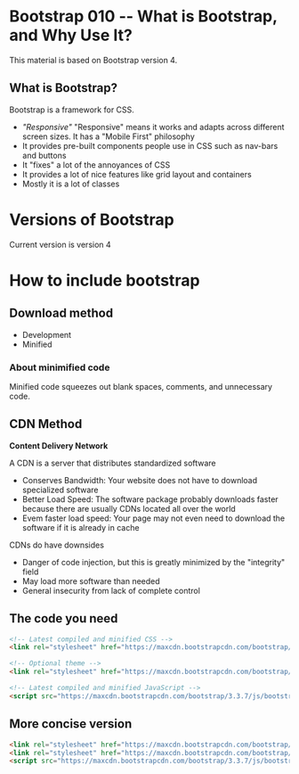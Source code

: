 # Bootstrap 010 -- What is Bootstrap, and Why Use It?

This material is based on Bootstrap version 4.

## What is Bootstrap?

Bootstrap is a framework for CSS.

* *"Responsive"* "Responsive" means it works and adapts across different screen sizes.  It has a "Mobile First" philosophy
* It provides pre-built components people use in CSS such as nav-bars and buttons
* It "fixes" a lot of the annoyances of CSS
* It provides a lot of nice features like grid layout and containers
* Mostly it is a lot of classes

# Versions of Bootstrap

Current version is version 4

# How to include bootstrap

## Download method

* Development
* Minified

### About minimified code

Minified code squeezes out blank spaces, comments, and unnecessary code.  

## CDN Method

**Content Delivery Network**

A CDN is a server that distributes standardized software

* Conserves Bandwidth: Your website does not have to download specialized software
* Better Load Speed: The software package probably downloads faster because there are usually CDNs located all over the world
* Evem faster load speed:  Your page may not even need to download the software if it is already in cache

CDNs do have downsides

* Danger of code injection, but this is greatly minimized by the "integrity" field
* May load more software than needed
* General insecurity from lack of complete control

## The code you need

```html
<!-- Latest compiled and minified CSS -->
<link rel="stylesheet" href="https://maxcdn.bootstrapcdn.com/bootstrap/3.3.7/css/bootstrap.min.css" integrity="sha384-BVYiiSIFeK1dGmJRAkycuHAHRg32OmUcww7on3RYdg4Va+PmSTsz/K68vbdEjh4u" crossorigin="anonymous">

<!-- Optional theme -->
<link rel="stylesheet" href="https://maxcdn.bootstrapcdn.com/bootstrap/3.3.7/css/bootstrap-theme.min.css" integrity="sha384-rHyoN1iRsVXV4nD0JutlnGaslCJuC7uwjduW9SVrLvRYooPp2bWYgmgJQIXwl/Sp" crossorigin="anonymous">

<!-- Latest compiled and minified JavaScript -->
<script src="https://maxcdn.bootstrapcdn.com/bootstrap/3.3.7/js/bootstrap.min.js" integrity="sha384-Tc5IQib027qvyjSMfHjOMaLkfuWVxZxUPnCJA7l2mCWNIpG9mGCD8wGNIcPD7Txa" crossorigin="anonymous"></script>
```

## More concise version

```html
<link rel="stylesheet" href="https://maxcdn.bootstrapcdn.com/bootstrap/3.3.7/css/bootstrap.min.css" integrity="sha384-BVYiiSIFeK1dGmJRAkycuHAHRg32OmUcww7on3RYdg4Va+PmSTsz/K68vbdEjh4u" crossorigin="anonymous">
<link rel="stylesheet" href="https://maxcdn.bootstrapcdn.com/bootstrap/3.3.7/css/bootstrap-theme.min.css" integrity="sha384-rHyoN1iRsVXV4nD0JutlnGaslCJuC7uwjduW9SVrLvRYooPp2bWYgmgJQIXwl/Sp" crossorigin="anonymous">
<script src="https://maxcdn.bootstrapcdn.com/bootstrap/3.3.7/js/bootstrap.min.js" integrity="sha384-Tc5IQib027qvyjSMfHjOMaLkfuWVxZxUPnCJA7l2mCWNIpG9mGCD8wGNIcPD7Txa" crossorigin="anonymous"></script>
```